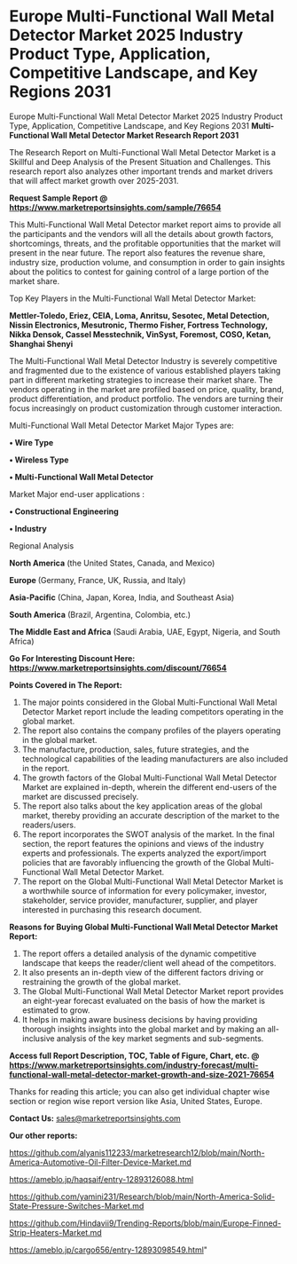 # Europe Multi-Functional Wall Metal Detector Market 2025 Industry Product Type, Application, Competitive Landscape, and Key Regions 2031
Europe Multi-Functional Wall Metal Detector Market 2025 Industry Product Type, Application, Competitive Landscape, and Key Regions 2031
<strong>Multi-Functional Wall Metal Detector Market Research Report 2031</strong>

The Research Report on Multi-Functional Wall Metal Detector Market is a Skillful and Deep Analysis of the Present Situation and Challenges. This research report also analyzes other important trends and market drivers that will affect market growth over 2025-2031.

<strong>Request Sample Report @ <a href=https://www.marketreportsinsights.com/sample/76654>https://www.marketreportsinsights.com/sample/76654</a></strong>

This Multi-Functional Wall Metal Detector market report aims to provide all the participants and the vendors will all the details about growth factors, shortcomings, threats, and the profitable opportunities that the market will present in the near future. The report also features the revenue share, industry size, production volume, and consumption in order to gain insights about the politics to contest for gaining control of a large portion of the market share.

Top Key Players in the Multi-Functional Wall Metal Detector Market:

<strong>Mettler-Toledo, Eriez, CEIA, Loma, Anritsu, Sesotec, Metal Detection, Nissin Electronics, Mesutronic, Thermo Fisher, Fortress Technology, Nikka Densok, Cassel Messtechnik, VinSyst, Foremost, COSO, Ketan, Shanghai Shenyi</strong>

The Multi-Functional Wall Metal Detector Industry is severely competitive and fragmented due to the existence of various established players taking part in different marketing strategies to increase their market share. The vendors operating in the market are profiled based on price, quality, brand, product differentiation, and product portfolio. The vendors are turning their focus increasingly on product customization through customer interaction.

Multi-Functional Wall Metal Detector Market Major Types are:

<strong>• Wire Type

• Wireless Type

• Multi-Functional Wall Metal Detector</strong>

Market Major end-user applications :

<strong>• Constructional Engineering

• Industry</strong>

Regional Analysis

</u><strong><b>North America</b></strong> (the United States, Canada, and Mexico)

<strong><b>Europe </b></strong>(Germany, France, UK, Russia, and Italy)

<strong><b>Asia-Pacific</b></strong> (China, Japan, Korea, India, and Southeast Asia)

<strong><b>South America</b></strong> (Brazil, Argentina, Colombia, etc.)

<strong><b>The Middle East and Africa</b></strong> (Saudi Arabia, UAE, Egypt, Nigeria, and South Africa)

<strong>Go For Interesting Discount Here: <a href=https://www.marketreportsinsights.com/discount/76654>https://www.marketreportsinsights.com/discount/76654</a></strong>

<strong>Points Covered in The Report:</strong>
<ol>
  <li>The major points considered in the Global Multi-Functional Wall Metal Detector Market report include the leading competitors operating in the global market.</li>
  <li>The report also contains the company profiles of the players operating in the global market.</li>
  <li>The manufacture, production, sales, future strategies, and the technological capabilities of the leading manufacturers are also included in the report.</li>
  <li>The growth factors of the Global Multi-Functional Wall Metal Detector Market are explained in-depth, wherein the different end-users of the market are discussed precisely.</li>
  <li>The report also talks about the key application areas of the global market, thereby providing an accurate description of the market to the readers/users.</li>
  <li>The report incorporates the SWOT analysis of the market. In the final section, the report features the opinions and views of the industry experts and professionals. The experts analyzed the export/import policies that are favorably influencing the growth of the Global Multi-Functional Wall Metal Detector Market.</li>
  <li>The report on the Global Multi-Functional Wall Metal Detector Market is a worthwhile source of information for every policymaker, investor, stakeholder, service provider, manufacturer, supplier, and player interested in purchasing this research document.</li>
</ol>
<strong>Reasons for Buying Global Multi-Functional Wall Metal Detector Market Report:</strong>

<ol>
  <li>The report offers a detailed analysis of the dynamic competitive landscape that keeps the reader/client well ahead of the competitors.</li>
  <li>It also presents an in-depth view of the different factors driving or restraining the growth of the global market.</li>
  <li>The Global Multi-Functional Wall Metal Detector Market report provides an eight-year forecast evaluated on the basis of how the market is estimated to grow.</li>
  <li>It helps in making aware business decisions by having providing thorough insights insights into the global market and by making an all-inclusive analysis of the key market segments and sub-segments.</li>
</ol>
<strong>Access full Report Description, TOC, Table of Figure, Chart, etc. @ <a href=https://www.marketreportsinsights.com/industry-forecast/multi-functional-wall-metal-detector-market-growth-and-size-2021-76654>https://www.marketreportsinsights.com/industry-forecast/multi-functional-wall-metal-detector-market-growth-and-size-2021-76654</a></strong>


Thanks for reading this article; you can also get individual chapter wise section or region wise report version like Asia, United States, Europe.

<strong>Contact Us:</strong>
sales@marketreportsinsights.com

<strong>Our other reports:</strong>

<a href=https://github.com/alyanis112233/marketresearch12/blob/main/North-America-Automotive-Oil-Filter-Device-Market.md>https://github.com/alyanis112233/marketresearch12/blob/main/North-America-Automotive-Oil-Filter-Device-Market.md</a>

<a href=https://ameblo.jp/haqsaif/entry-12893126088.html>https://ameblo.jp/haqsaif/entry-12893126088.html</a>

<a href=https://github.com/yamini231/Research/blob/main/North-America-Solid-State-Pressure-Switches-Market.md>https://github.com/yamini231/Research/blob/main/North-America-Solid-State-Pressure-Switches-Market.md</a>

<a href=https://github.com/Hindavii9/Trending-Reports/blob/main/Europe-Finned-Strip-Heaters-Market.md>https://github.com/Hindavii9/Trending-Reports/blob/main/Europe-Finned-Strip-Heaters-Market.md</a>

<a href=https://ameblo.jp/cargo656/entry-12893098549.html>https://ameblo.jp/cargo656/entry-12893098549.html</a>"
